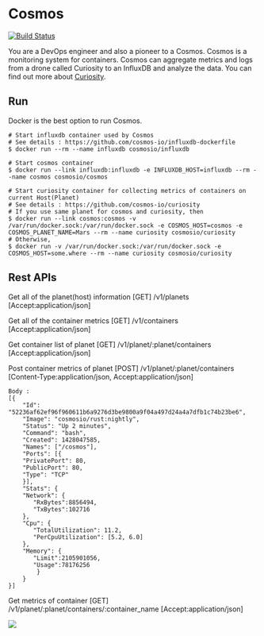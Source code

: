 # Cosmos

[![Build Status](https://travis-ci.org/cosmos-io/cosmos.svg?branch=master)](https://travis-ci.org/cosmos-io/cosmos)

You are a DevOps engineer and also a pioneer to a Cosmos. Cosmos is a monitoring system for containers. Cosmos can aggregate metrics and logs from a drone called Curiosity to an InfluxDB and analyze the data. You can find out more about [Curiosity](https://github.com/cosmos-io/curiosity).

## Run
Docker is the best option to run Cosmos.
```
# Start influxdb container used by Cosmos
# See details : https://github.com/cosmos-io/influxdb-dockerfile
$ docker run --rm --name influxdb cosmosio/influxdb

# Start cosmos container 
$ docker run --link influxdb:influxdb -e INFLUXDB_HOST=influxdb --rm --name cosmos cosmosio/cosmos

# Start curiosity container for collecting metrics of containers on current Host(Planet)
# See details : https://github.com/cosmos-io/curiosity
# If you use same planet for cosmos and curiosity, then
$ docker run --link cosmos:cosmos -v /var/run/docker.sock:/var/run/docker.sock -e COSMOS_HOST=cosmos -e COSMOS_PLANET_NAME=Mars --rm --name curiosity cosmosio/curiosity
# Otherwise,
$ docker run -v /var/run/docker.sock:/var/run/docker.sock -e COSMOS_HOST=some.where --rm --name curiosity cosmosio/curiosity
```

Rest APIs
---------
Get all of the planet(host) information
	[GET]  /v1/planets [Accept:application/json]

Get all of the container metrics
    	[GET] /v1/containers [Accept:application/json]

Get container list of planet
	[GET]  /v1/planet/:planet/containers [Accept:application/json]

Post container metrics of planet
	[POST] /v1/planet/:planet/containers [Content-Type:application/json, Accept:application/json]

	Body :
	[{
	    "Id": "52236af62ef96f960611b6a9276d3be9800a9f04a497d24a4a7dfb1c74b23be6",
	    "Image": "cosmosio/rust:nightly",
	    "Status": "Up 2 minutes",
	    "Command": "bash",
	    "Created": 1428047585,
	    "Names": ["/cosmos"],
	    "Ports": [{
		"PrivatePort": 80,
		"PublicPort": 80,
		"Type": "TCP"
	    }],
	    "Stats": {
		"Network": {
		   "RxBytes":8856494,
		   "TxBytes":102716
		},
		"Cpu": {
		   "TotalUtilization": 11.2,
		   "PerCpuUtilization": [5.2, 6.0]
		},
		"Memory": {
		   "Limit":2105901056,
		   "Usage":78176256
	        }
	    }
	}]

Get metrics of container
	[GET] /v1/planet/:planet/containers/:container_name [Accept:application/json]


<img src="https://raw.githubusercontent.com/cosmos-io/cosmos/master/screenshot.png">